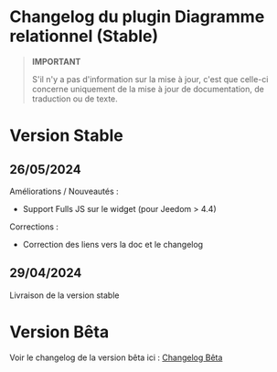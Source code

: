 # Changelog du plugin Diagramme relationnel (Stable)

>**IMPORTANT**
>
>S'il n'y a pas d'information sur la mise à jour, c'est que celle-ci concerne uniquement de la mise à jour de documentation, de traduction ou de texte.

# Version Stable

## 26/05/2024

Améliorations / Nouveautés :

- Support Fulls JS sur le widget (pour Jeedom > 4.4)

Corrections :

- Correction des liens vers la doc et le changelog

## 29/04/2024

Livraison de la version stable

# Version Bêta

Voir le changelog de la version bêta ici : [Changelog Bêta](https://github.com/BisonJeedom/documentations/blob/main/diagrelationnel/changelog_beta.md)
